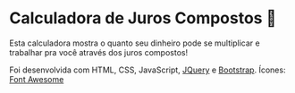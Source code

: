 # Calculadora de Juros Compostos :money_with_wings:	

Esta calculadora mostra o quanto seu dinheiro pode se multiplicar e trabalhar pra você através dos juros compostos!

Foi desenvolvida com HTML, CSS, JavaScript, [JQuery](https://jquery.com) e [Bootstrap](https://getbootstrap.com).
Ícones: [Font Awesome](https://fontawesome.com/icons)
